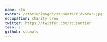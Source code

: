 ```yaml
---
name: stu
avatar: /static/images/stusontier_avatar.jpg
occupation: charity crew
twitter: https://twitter.com/stusontier
teia: s
github: stumats
---
```

